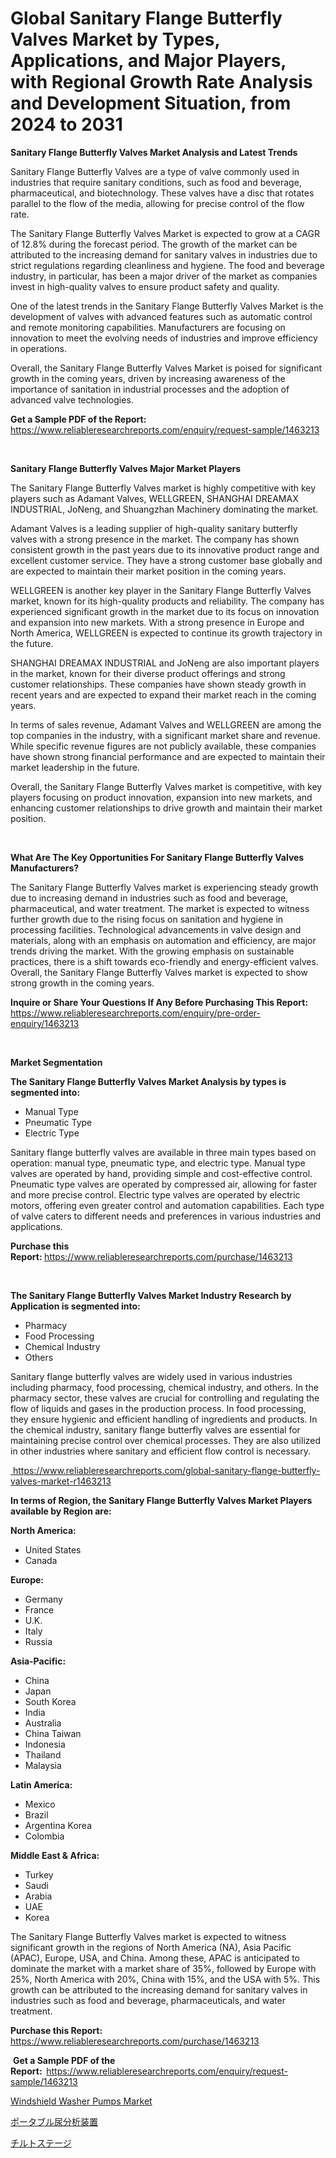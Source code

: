 <p><h1>Global Sanitary Flange Butterfly Valves Market by Types, Applications, and Major Players, with Regional Growth Rate Analysis and Development Situation, from 2024 to 2031</h1></p><p><strong>Sanitary Flange Butterfly Valves Market Analysis and Latest Trends</strong></p>
<p><p>Sanitary Flange Butterfly Valves are a type of valve commonly used in industries that require sanitary conditions, such as food and beverage, pharmaceutical, and biotechnology. These valves have a disc that rotates parallel to the flow of the media, allowing for precise control of the flow rate.</p><p>The Sanitary Flange Butterfly Valves Market is expected to grow at a CAGR of 12.8% during the forecast period. The growth of the market can be attributed to the increasing demand for sanitary valves in industries due to strict regulations regarding cleanliness and hygiene. The food and beverage industry, in particular, has been a major driver of the market as companies invest in high-quality valves to ensure product safety and quality.</p><p>One of the latest trends in the Sanitary Flange Butterfly Valves Market is the development of valves with advanced features such as automatic control and remote monitoring capabilities. Manufacturers are focusing on innovation to meet the evolving needs of industries and improve efficiency in operations.</p><p>Overall, the Sanitary Flange Butterfly Valves Market is poised for significant growth in the coming years, driven by increasing awareness of the importance of sanitation in industrial processes and the adoption of advanced valve technologies.</p></p>
<p><strong>Get a Sample PDF of the Report:&nbsp;</strong> <a href="https://www.reliableresearchreports.com/enquiry/request-sample/1463213">https://www.reliableresearchreports.com/enquiry/request-sample/1463213</a></p>
<p>&nbsp;</p>
<p><strong>Sanitary Flange Butterfly Valves Major Market Players</strong></p>
<p><p>The Sanitary Flange Butterfly Valves market is highly competitive with key players such as Adamant Valves, WELLGREEN, SHANGHAI DREAMAX INDUSTRIAL, JoNeng, and Shuangzhan Machinery dominating the market.</p><p>Adamant Valves is a leading supplier of high-quality sanitary butterfly valves with a strong presence in the market. The company has shown consistent growth in the past years due to its innovative product range and excellent customer service. They have a strong customer base globally and are expected to maintain their market position in the coming years.</p><p>WELLGREEN is another key player in the Sanitary Flange Butterfly Valves market, known for its high-quality products and reliability. The company has experienced significant growth in the market due to its focus on innovation and expansion into new markets. With a strong presence in Europe and North America, WELLGREEN is expected to continue its growth trajectory in the future.</p><p>SHANGHAI DREAMAX INDUSTRIAL and JoNeng are also important players in the market, known for their diverse product offerings and strong customer relationships. These companies have shown steady growth in recent years and are expected to expand their market reach in the coming years.</p><p>In terms of sales revenue, Adamant Valves and WELLGREEN are among the top companies in the industry, with a significant market share and revenue. While specific revenue figures are not publicly available, these companies have shown strong financial performance and are expected to maintain their market leadership in the future.</p><p>Overall, the Sanitary Flange Butterfly Valves market is competitive, with key players focusing on product innovation, expansion into new markets, and enhancing customer relationships to drive growth and maintain their market position.</p></p>
<p>&nbsp;</p>
<p><strong>What Are The Key Opportunities For Sanitary Flange Butterfly Valves Manufacturers?</strong></p>
<p><p>The Sanitary Flange Butterfly Valves market is experiencing steady growth due to increasing demand in industries such as food and beverage, pharmaceutical, and water treatment. The market is expected to witness further growth due to the rising focus on sanitation and hygiene in processing facilities. Technological advancements in valve design and materials, along with an emphasis on automation and efficiency, are major trends driving the market. With the growing emphasis on sustainable practices, there is a shift towards eco-friendly and energy-efficient valves. Overall, the Sanitary Flange Butterfly Valves market is expected to show strong growth in the coming years.</p></p>
<p><strong>Inquire or Share Your Questions If Any Before Purchasing This Report:</strong> <a href="https://www.reliableresearchreports.com/enquiry/pre-order-enquiry/1463213">https://www.reliableresearchreports.com/enquiry/pre-order-enquiry/1463213</a></p>
<p>&nbsp;</p>
<p><strong>Market Segmentation</strong></p>
<p><strong>The Sanitary Flange Butterfly Valves Market Analysis by types is segmented into:</strong></p>
<p><ul><li>Manual Type</li><li>Pneumatic Type</li><li>Electric Type</li></ul></p>
<p><p>Sanitary flange butterfly valves are available in three main types based on operation: manual type, pneumatic type, and electric type. Manual type valves are operated by hand, providing simple and cost-effective control. Pneumatic type valves are operated by compressed air, allowing for faster and more precise control. Electric type valves are operated by electric motors, offering even greater control and automation capabilities. Each type of valve caters to different needs and preferences in various industries and applications.</p></p>
<p><strong>Purchase this Report:&nbsp;</strong><a href="https://www.reliableresearchreports.com/purchase/1463213">https://www.reliableresearchreports.com/purchase/1463213</a></p>
<p>&nbsp;</p>
<p><strong>The Sanitary Flange Butterfly Valves Market Industry Research by Application is segmented into:</strong></p>
<p><ul><li>Pharmacy</li><li>Food Processing</li><li>Chemical Industry</li><li>Others</li></ul></p>
<p><p>Sanitary flange butterfly valves are widely used in various industries including pharmacy, food processing, chemical industry, and others. In the pharmacy sector, these valves are crucial for controlling and regulating the flow of liquids and gases in the production process. In food processing, they ensure hygienic and efficient handling of ingredients and products. In the chemical industry, sanitary flange butterfly valves are essential for maintaining precise control over chemical processes. They are also utilized in other industries where sanitary and efficient flow control is necessary.</p></p>
<p><a href="https://www.reliableresearchreports.com/global-sanitary-flange-butterfly-valves-market-r1463213">&nbsp;https://www.reliableresearchreports.com/global-sanitary-flange-butterfly-valves-market-r1463213</a></p>
<p><strong>In terms of Region, the Sanitary Flange Butterfly Valves Market Players available by Region are:</strong></p>
<p>
    <p> <strong> North America: </strong>
        <ul>
            <li>United States</li>
            <li>Canada</li>
        </ul>
        </p> 
    <p> <strong> Europe: </strong>
        <ul>
            <li>Germany</li>
            <li>France</li>
            <li>U.K.</li>
            <li>Italy</li>
            <li>Russia</li>
        </ul>
        </p> 
    <p> <strong> Asia-Pacific: </strong>
        <ul>
            <li>China</li>
            <li>Japan</li>
            <li>South Korea</li>
            <li>India</li>
            <li>Australia</li>
            <li>China Taiwan</li>
            <li>Indonesia</li>
            <li>Thailand</li>
            <li>Malaysia</li>
        </ul>
        </p> 
    <p> <strong> Latin America: </strong>
        <ul>
            <li>Mexico</li>
            <li>Brazil</li>
            <li>Argentina Korea</li>
            <li>Colombia</li>
        </ul>
        </p> 
    <p> <strong> Middle East & Africa: </strong>
        <ul>
            <li>Turkey</li>
            <li>Saudi</li>
            <li>Arabia</li>
            <li>UAE</li>
            <li>Korea</li>
        </ul>
    </p>
    </p>
<p><p>The Sanitary Flange Butterfly Valves market is expected to witness significant growth in the regions of North America (NA), Asia Pacific (APAC), Europe, USA, and China. Among these, APAC is anticipated to dominate the market with a market share of 35%, followed by Europe with 25%, North America with 20%, China with 15%, and the USA with 5%. This growth can be attributed to the increasing demand for sanitary valves in industries such as food and beverage, pharmaceuticals, and water treatment.</p></p>
<p><strong>Purchase this Report: </strong><a href="https://www.reliableresearchreports.com/purchase/1463213">https://www.reliableresearchreports.com/purchase/1463213</a></p>
<p>&nbsp;<strong>Get a Sample PDF of the Report:&nbsp;&nbsp;</strong><a href="https://www.reliableresearchreports.com/enquiry/request-sample/1463213">https://www.reliableresearchreports.com/enquiry/request-sample/1463213</a></p>
<p><strong></strong></p>
<p><p><a href="https://github.com/ChiragRP21/Market-Research-Report-List-5/blob/main/windshield-washer-pumps-market.md">Windshield Washer Pumps Market</a></p><p><a href="https://github.com/moulafa/Market-Research-Report-List-2/blob/main/6427208163297.md">ポータブル尿分析装置</a></p><p><a href="https://github.com/SantosDicki04/Market-Research-Report-List-2/blob/main/6469040163298.md">チルトステージ</a></p></p>